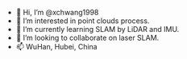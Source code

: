 - 👋 Hi, I’m @xchwang1998
- 👀 I’m interested in point clouds process.
- 🌱 I’m currently learning SLAM by LiDAR and IMU.
- 💞️ I’m looking to collaborate on laser SLAM.
- 📫 WuHan, Hubei, China

<!---
xchwang1998/xchwang1998 is a ✨ special ✨ repository because its `README.md` (this file) appears on your GitHub profile.
You can click the Preview link to take a look at your changes.
--->

